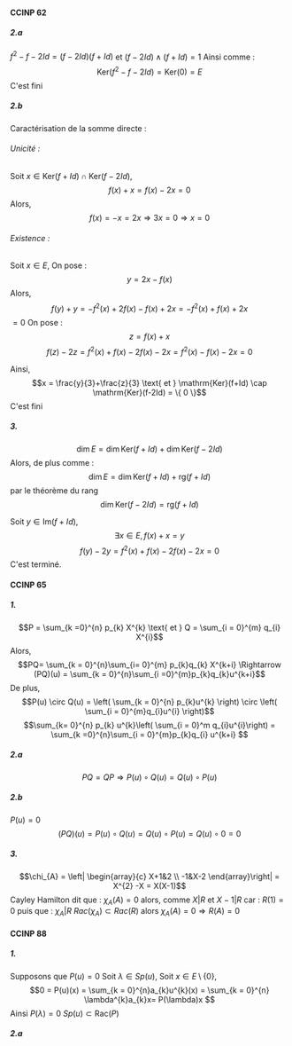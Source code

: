 #### CCINP 62
##### 2.a
$f^{2} - f -2Id = (f-2Id)(f+Id)$ et $(f-2Id)\wedge (f+Id) = 1$
Ainsi comme : 
$$\mathrm{Ker}(f^{2}-f-2Id) =\mathrm{Ker}(0) = E$$
C'est fini

##### 2.b
Caractérisation de la somme directe :
###### Unicité : 
Soit $x \in \mathrm{Ker}(f+Id) \cap \mathrm{Ker}(f-2Id)$, 
$$f(x)+x = f(x)-2x = 0$$
Alors, 
$$f(x) = -x = 2x \Rightarrow 3x = 0 \Rightarrow x = 0$$

###### Existence :
Soit $x \in E$, 
On pose : 
$$y = 2x - f(x)$$
Alors, 
$$f(y) + y = -f^{2}(x) + 2f(x) -f(x)+2x = -f^{2}(x) + f(x) +2x $$
$=0$
On pose :
$$z = f(x)+x$$
$$f(z) -2z = f^{2}(x) + f(x)-2f(x)-2x=f^{2}(x)-f(x)-2x = 0$$

Ainsi,
$$x = \frac{y}{3}+\frac{z}{3} \text{ et } \mathrm{Ker}(f+Id) \cap \mathrm{Ker}(f-2Id) = \{ 0 \}$$
C'est fini

##### 3.
$$\dim E = \dim \mathrm{Ker}(f+Id) + \dim  \mathrm{Ker}(f-2Id)$$
Alors, de plus comme : 
$$\dim E = \dim \mathrm{Ker}(f+Id) + \mathrm{rg}(f+Id)$$
par le théorème du rang
$$\dim  \mathrm{Ker}(f-2Id) = \mathrm{rg}(f+Id)$$

Soit $y \in \mathrm{Im}(f+Id)$, 
$$\exists x \in E, f(x) + x = y$$
$$f(y)-2y = f^{2}(x) +f(x) - 2f(x)-2x= 0$$
C'est terminé. 

#### CCINP 65
##### 1.
$$P = \sum_{k =0}^{n} p_{k} X^{k} \text{ et } Q  = \sum_{i = 0}^{m} q_{i} X^{i}$$
Alors, 
$$PQ= \sum_{k = 0}^{n}\sum_{i= 0}^{m} p_{k}q_{k} X^{k+i} \Rightarrow (PQ)(u) = \sum_{k = 0}^{n}\sum_{i =0}^{m}p_{k}q_{k}u^{k+i}$$
De plus, 
$$P(u) \circ Q(u) = \left( \sum_{k = 0}^{n} p_{k}u^{k}  \right) \circ \left( \sum_{i = 0}^{m}q_{i}u^{i} \right)$$
$$\sum_{k= 0}^{n} p_{k} u^{k}\left( \sum_{i = 0}^m  q_{i}u^{i}\right) = \sum_{k =0}^{n}\sum_{i = 0}^{m}p_{k}q_{i} u^{k+i} $$

##### 2.a
$$PQ = QP \Rightarrow P(u) \circ Q(u) = Q(u) \circ P(u)$$

##### 2.b
$P(u) = 0$
$$(PQ)(u) = P(u) \circ Q(u) = Q(u) \circ P(u) = Q(u) \circ0 = 0$$ 
##### 3.
$$\chi_{A} = \left| \begin{array}{c}
X+1&2 \\
-1&X-2
\end{array}\right| = X^{2} -X = X(X-1)$$
Cayley Hamilton dit que : $\chi_{A}(A) = 0$ alors,
comme $X|R$ et $X-1|R$ car : $R(1) =0$
puis que : $\chi_{A} | R$
$Rac(\chi_{A}) \subset Rac(R)$ alors $\chi_{A}(A) = 0 \Rightarrow  R(A) = 0$

#### CCINP 88
##### 1.
Supposons que $P(u)= 0$
Soit $\lambda \in Sp(u)$, 
Soit $x \in E\setminus \{  0\}$, 
$$0 = P(u)(x) = \sum_{k = 0}^{n}a_{k}u^{k}(x) = \sum_{k = 0}^{n} \lambda^{k}a_{k}x= P(\lambda)x $$
Ainsi $P(\lambda)=0$
$Sp(u) \subset \mathrm{Rac}(P)$

##### 2.a
